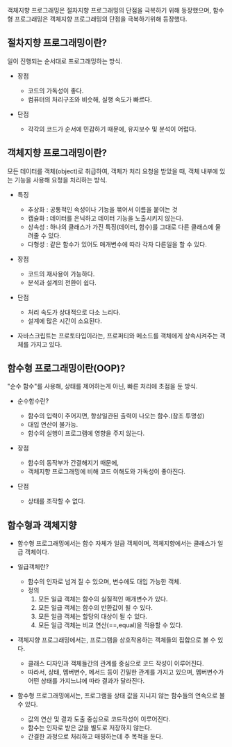 객체지향 프로그래밍은 절차지향 프로그래밍의 단점을 극복하기 위해
등장했으며, 함수형 프로그래밍은 객체지향 프로그래밍의 단점을 극복하기위해
등장했다.

## 절차지향 프로그래밍이란?

일이 진행되는 순서대로 프로그래밍하는 방식.

- 장점

  - 코드의 가독성이 좋다.
  - 컴퓨터의 처리구조와 비슷해, 실행 속도가 빠르다.

- 단점
  - 각각의 코드가 순서에 민감하기 때문에, 유지보수 및 분석이
    어렵다.

## 객체지향 프로그래밍이란?

모든 데이터를 객체(object)로 취급하여, 객체가 처리 요청을 받았을 때,
객체 내부에 있는 기능을 사용해 요청을 처리하는 방식.

- 특징

  - 추상화 : 공통적인 속성이나 기능을 묶어서 이름을 붙이는 것
  - 캡슐화 : 데이터를 은닉하고 데이터 기능을 노출시키지 않는다.
  - 상속성 : 하나의 클래스가 가진 특징(데이터, 함수)를 그대로 다른 클래스에 물려줄 수 있다.
  - 다형성 : 같은 함수가 있어도 매개변수에 따라 각자 다른일을 할 수 있다.

- 장점

  - 코드의 재사용이 가능하다.
  - 분석과 설계의 전환이 쉽다.

- 단점

  - 처리 속도가 상대적으로 다소 느리다.
  - 설계에 많은 시간이 소요된다.

- 자바스크립트는 프로토타입이라는, 프로퍼티와 메소드를 객체에게 상속시켜주는 객체를 가지고 있다.

## 함수형 프로그래밍이란(OOP)?

"순수 함수"를 사용해, 상태를 제어하는게 아닌, 빠른 처리에 초점을 둔 방식.

- 순수함수란?

  - 함수의 입력이 주어지면, 항상일관된 출력이 나오는 함수.(참조 투명성)
  - 대입 연산이 불가능.
  - 함수의 실행이 프로그램에 영향을 주지 않는다.

- 장점

  - 함수의 동작부가 간결해지기 때문에,
  - 객체지향 프로그래밍에 비해 코드 이해도와 가독성이 좋아진다.

- 단점
  - 상태를 조작할 수 없다.

## 함수형과 객체지향

- 함수형 프로그래밍에서는 함수 자체가 일급 객체이며, 객체지향에서는 클래스가 일급 객체이다.
- 일급객체란?
  - 함수의 인자로 넘겨 질 수 있으며, 변수에도 대입 가능한 객체.
  - 정의
    1. 모든 일급 객체는 함수의 실질적인 매개변수가 있다.
    1. 모든 일급 객체는 함수의 반환값이 될 수 있다.
    1. 모든 일급 객체는 할당의 대상이 될 수 있다.
    1. 모든 일급 객체는 비교 연산(==,equal)을 적용할 수 있다.
- 객체지향 프로그래밍에서는, 프로그램을 상호작용하는 객체들의 집합으로 볼 수 있다.

  - 클래스 디자인과 객체들간의 관계를 중심으로 코드 작성이 이루어진다.
  - 따라서, 상태, 멤버변수, 메서드 등이 긴밀한 관계를 가지고 있으며, 멤버변수가 어떤 상태를 가지느냐에 따라 결과가 달라진다.

- 함수형 프로그래밍에서는, 프로그램을 상태 값을 지니지 않는 함수들의 연속으로 볼 수 있다.
  - 값의 연산 및 결과 도출 중심으로 코드작성이 이루어진다.
  - 함수는 인자로 받은 값을 별도로 저장하지 않는다.
  - 간결한 과정으로 처리하고 매핑하는데 주 목적을 둔다.
